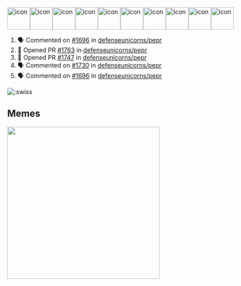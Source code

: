 
<div style="display: flex; align-items: flex-start;"><img src="https://techstack-generator.vercel.app/js-icon.svg" alt="icon" width="52" height="52" /><img src="https://techstack-generator.vercel.app/ts-icon.svg" alt="icon" width="52" height="52" /><img src="https://techstack-generator.vercel.app/storybook-icon.svg" alt="icon" width="52" height="52" /><img src="https://techstack-generator.vercel.app/webpack-icon.svg" alt="icon" width="52" height="52" /><img src="https://techstack-generator.vercel.app/docker-icon.svg" alt="icon" width="52" height="52" /><img src="https://techstack-generator.vercel.app/kubernetes-icon.svg" alt="icon" width="52" height="52" /><img src="https://techstack-generator.vercel.app/nginx-icon.svg" alt="icon" width="52" height="52" /><img src="https://techstack-generator.vercel.app/aws-icon.svg" alt="icon" width="52" height="52" /><img src="https://techstack-generator.vercel.app/restapi-icon.svg" alt="icon" width="52" height="52" /><img src="https://techstack-generator.vercel.app/graphql-icon.svg" alt="icon" width="52" height="52" /></div>

<!--START_SECTION:activity-->
1. 🗣 Commented on [#1696](https://github.com/defenseunicorns/pepr/issues/1696#issuecomment-2633491821) in [defenseunicorns/pepr](https://github.com/defenseunicorns/pepr)
2. 💪 Opened PR [#1763](https://github.com/defenseunicorns/pepr/pull/1763) in [defenseunicorns/pepr](https://github.com/defenseunicorns/pepr)
3. 💪 Opened PR [#1747](https://github.com/defenseunicorns/pepr/pull/1747) in [defenseunicorns/pepr](https://github.com/defenseunicorns/pepr)
4. 🗣 Commented on [#1730](https://github.com/defenseunicorns/pepr/pull/1730#issuecomment-2623911429) in [defenseunicorns/pepr](https://github.com/defenseunicorns/pepr)
5. 🗣 Commented on [#1696](https://github.com/defenseunicorns/pepr/issues/1696#issuecomment-2621173609) in [defenseunicorns/pepr](https://github.com/defenseunicorns/pepr)
<!--END_SECTION:activity-->

![:swiss](https://count.getloli.com/@swiss?name=swiss&theme=random&padding=7&offset=0&align=top&scale=1&pixelated=1&darkmode=auto&num=6921)

## Memes
<img src="https://subreddit-memes.vercel.app/api/meme" width="350px"/> 

<!-- ![Self Help](https://user-images.githubusercontent.com/74038190/212284094-e50ceae2-de86-4dd6-9f9c-a3ebcb3ede9e.gif) -->